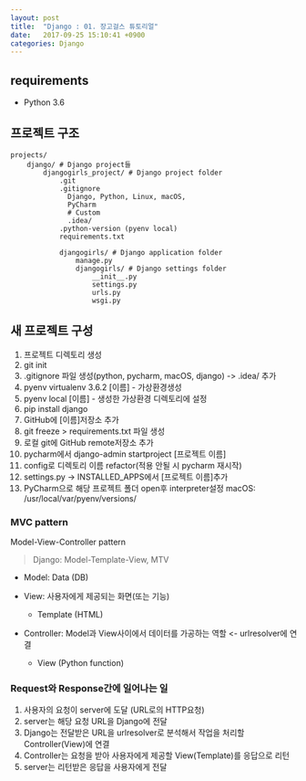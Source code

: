 ```yaml
---
layout: post
title:  "Django : 01. 장고걸스 튜토리얼"
date:   2017-09-25 15:10:41 +0900
categories: Django
---
```




## requirements

- Python 3.6

## 프로젝트 구조

```
projects/
	django/ # Django project들
		djangogirls_project/ # Django project folder
			.git
			.gitignore
			  Django, Python, Linux, macOS,
			  PyCharm
			  # Custom
			  .idea/
			.python-version (pyenv local)
			requirements.txt

			djangogirls/ # Django application folder
				manage.py
				djangogirls/ # Django settings folder
					__init__.py
					settings.py
					urls.py
					wsgi.py
```

## 새 프로젝트 구성

1. 프로젝트 디렉토리 생성
2. git init
3. .gitignore 파일 생성(python, pycharm, macOS, django) -> .idea/ 추가
4. pyenv virtualenv 3.6.2 [이름] - 가상환경생성
5. pyenv local [이름] - 생성한 가상환경 디렉토리에 설정
6. pip install django
7. GitHub에 [이름]저장소 추가
8. git freeze > requirements.txt 파일 생성
9. 로컬 git에 GitHub remote저장소 추가
10. pycharm에서 django-admin startproject [프로젝트 이름]
11. config로 디렉토리 이름 refactor(적용 안될 시 pycharm 재시작)
12. settings.py -> INSTALLED_APPS에서 [프로젝트 이름]추가
13. PyCharm으로 해당 프로젝트 폴더 open후 interpreter설정
  macOS: /usr/local/var/pyenv/versions/





### MVC pattern

Model-View-Controller pattern

> Django: Model-Template-View, MTV

- Model: Data (DB)
- View: 사용자에게 제공되는 화면(또는 기능)
	- Template (HTML)

- Controller: Model과 View사이에서 데이터를 가공하는 역할 <- urlresolver에 연결
	- View (Python function)

### Request와 Response간에 일어나는 일

1. 사용자의 요청이 server에 도달 (URL로의 HTTP요청)
2. server는 해당 요청 URL을 Django에 전달
3. Django는 전달받은 URL을 urlresolver로 분석해서 작업을 처리할 Controller(View)에 연결
4. Controller는 요청을 받아 사용자에게 제공할 View(Template)를 응답으로 리턴
5. server는 리턴받은 응답을 사용자에게 전달
